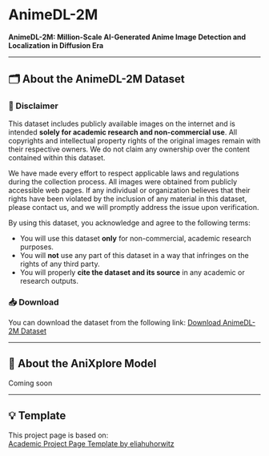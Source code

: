 # AnimeDL-2M

**AnimeDL-2M: Million-Scale AI-Generated Anime Image Detection and Localization in Diffusion Era**

---

## 🗂️ About the AnimeDL-2M Dataset

### 📌 Disclaimer

This dataset includes publicly available images on the internet and is intended **solely for academic research and non-commercial use**. All copyrights and intellectual property rights of the original images remain with their respective owners. We do not claim any ownership over the content contained within this dataset.

We have made every effort to respect applicable laws and regulations during the collection process. All images were obtained from publicly accessible web pages. If any individual or organization believes that their rights have been violated by the inclusion of any material in this dataset, please contact us, and we will promptly address the issue upon verification.

By using this dataset, you acknowledge and agree to the following terms:

- You will use this dataset **only** for non-commercial, academic research purposes.  
- You will **not** use any part of this dataset in a way that infringes on the rights of any third party.  
- You will properly **cite the dataset and its source** in any academic or research outputs.

### 📥 Download

You can download the dataset from the following link:
[Download AnimeDL-2M Dataset](https://drive.google.com/drive/folders/1f2wZ1naVYU9jf-RxKh3c3PUML30u5tEQ?usp=sharing)

---

## 🧠 About the AniXplore Model

Coming soon

---

## 💡 Template

This project page is based on:  
[Academic Project Page Template by eliahuhorwitz](https://github.com/eliahuhorwitz/Academic-project-page-template)
